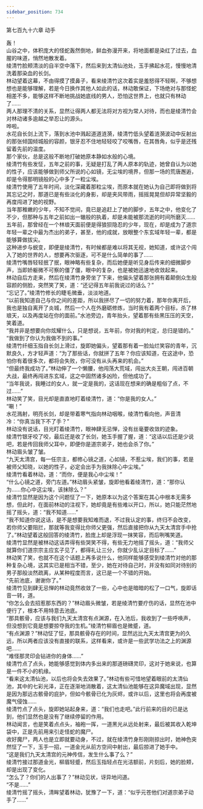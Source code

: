 ```yaml
---
sidebar_position: 734
---
```

 第七百九十六章 动手


轰！  
山谷之中，体积庞大的怪蛇轰然倒地，鲜血弥漫开来，将地面都是染红了过去，血腥的味道，悄然地散发着。  
绫清竹脸颊清淡的自半空中落下，然后来到太清仙池处，玉手拂起水花，慢慢地清洗着那染血的长剑。  
林动望着这幕，不由得摸了摸鼻子，看来绫清竹这次着实是羞怒得不轻啊，不够想想也是能够理解，若是今日换作其他人如此的话，林动敢保证，下场绝对与那怪蛇相差不多，能够这样不断地挑战她底线的男人，恐怕这世界上，也就只有林动了……  
两人那理不清的关系，显然让得两人都无法将对方视为常人对待，而也是绫清竹会对林动诸多逾越之举忍让的源头。  
哗啦。  
水花自长剑上流下，落到水池中溅起道道涟漪，绫清竹低头望着涟漪波动中反射出的那张倾国倾城般的容颜，银牙忍不住地轻轻咬了咬嘴唇，在其唇角，似乎是还残留着先前的温度。  
那个家伙，总是这般不断地打破她原本静如水般的心境。  
绫清竹有些发怔，五年之前的事，无疑是打乱了两人原本的轨迹，她曾自认为以她的性子，应该能够做到师父所说的心如镜，无尘埃的境界，但那一场的荒唐邂逅，却是令得那明镜般的心中多了一粒尘埃。  
绫清竹使用了五年时间，淡化深藏着那粒尘埃，而原本就在她认为自己即将做到将其忘记之时，那道已是有些淡化的身影，却是夹风带雨，摇摇晃晃但却异常坚毅的再度闯进了她的视野。  
当年那稚嫩的少年，不知不觉间，竟已是追赶上了她的脚步，五年之中，他变化了不少，但那种与五年之前如出一辙般的执着，却是未能被那流逝的时间所磨灭……  
五年前，那曾经在一个林琅天面前便是得狼狈隐忍的少年，现在，却是成为了道宗年轻一辈之中最为杰出的弟子，甚至，他的成就，放眼整个东玄域年轻一辈，都是能够算做拔尖。  
这种进步与蜕变，即便是绫清竹，有时候都是难以将其无视，她知道，或许这个闯入了她的世界的人，想要再次驱逐，可不是什么简单的事了……  
绫清竹嘴唇轻轻抿了抿，眼神略有些复杂，而后她便是听见身后传来的细微脚步声，当即娇躯微不可察的僵了僵，眼中的复杂，也是被她迅速地收敛起来。  
林动自后方走来，然后在绫清竹身旁坐了下来，他偏头望着那张拥有着颠倒众生般容颜的侧脸，突然笑了笑，道：“还记得五年前我说过的话么？”  
“忘记了。”绫清竹修长的睫毛微垂，淡淡地道。  
“以前我知道自己与你之间的差距，所以我拼尽了一切的努力着，那年你离开后，我也是独自离开了炎城，然后一个人在外磨砺修炼，当时我有着两个目标，杀了林琅天，以及再度站在你的面前。”水池旁边，青年抬头，望着那有些黑压压的天空，笑着道。  
“我并非是想要向你炫耀什么，只是想说，五年前，你对我的判定，总归是错的。”  
“我做到了你认为我做不到的事。”  
绫清竹纤细玉指自长剑上滑过，旋即她偏头，望着那有着一脸灿烂笑容的青年，沉默良久，方才轻声道：“为了那些话，你就拼了五年？你应该知道，在这途中，恐怕你有着很多次，都将会失败，你可没有从头再来的机会。”  
“但最终我成功了。”林动伸了一个懒腰，他闯荡大荒域，闯出大炎王朝，闯进百朝大战，最终再闯进东玄域，这之中固然诸多凶险，但他成功了。  
“当年我说，我睡过的女人，就一定是我的，这话现在想来的确是粗俗了点，不过……”  
林动笑了笑，目光却是直直地盯着绫清竹，道：“你是我的女人。”  
“唰！”  
水花溅射，明亮长剑，却是带着寒气指向林动咽喉，绫清竹看向他，声音清冷：“你真当我下不了手？”  
林动没有说话，目光盯着绫清竹，眼神肆无忌惮，没有丝毫要收敛的迹象。  
绫清竹银牙咬了咬，最后还是收了长剑，她玉手握了握，道：“这话以后还是少说吧，若是传回我师父耳中，即便你是道宗弟子，她也会杀了你。”  
林动眉头皱了皱。  
“九天太清宫，每一任宗主，都修心镜之道，心如镜，不惹尘埃，我们的事，若是被师父知晓，以她的性子，必定会出手为我抹除心中尘埃。”  
绫清竹看着林动，道：“而你，便是我心中尘埃！”  
“什么心镜之道，旁门左道。”林动眉头紧皱，旋即他看着绫清竹，道：“那你认为……你心中这尘埃，该抹除么？”  
绫清竹显然是因为这个问题怔了一下，她原本以为这个答案在其心中根本无需多想，但此时，在面前林动的注视下，她却竟是有些难以开口，所以，她只能茫然地摇了摇头，道：“我不知道……”  
“我不知道你说这话，是不是想要我知难而退，不过我认定的事，终归不会改变，若你师父要阻拦，那就等我变得比你师父更强，然后直接把你从九天太清宫手中抢了。”林动望着这般回答的绫清竹，脸庞上却是浮现一抹笑容，而后咧嘴笑道。  
绫清竹显然是被林动这话弄得有些哭笑不得，有些无力地摇了摇头，道：“我师父就算你们道宗宗主应玄子见了，都得礼让三分，你就少乱认定目标了……”  
林动笑了笑，也就不在这个话题上再多说什么，他同样能够感受到绫清竹对他的那种复杂心境，这其实已是相当不错，至少，她在对待自己时，并没有如同对待别的男子那般淡然疏离，从某种程度而言，这已是一个不错的开始。  
“先前池底，谢谢你了。”  
绫清竹见到肆无忌惮的林动竟然收敛了一些，心中也是暗暗的松了一口气，旋即话音一转，道。  
“你怎么会去招惹那东西的？”林动眉头微皱，若是绫清竹要疗伤的话，显然在池中便行了，根本不用特意去池底。  
“那具骸骨，应该与我们九天太清宫有点渊源，在入池后，我收到了一些呼唤声，但没想到它竟是想要掠夺我的生机。”绫清竹柳眉也是微蹙，道。  
“有点渊源？”林动怔了怔，那具骸骨存在的时间，显然远比九天太清宫更为的久远，所以两者应该没有直接的联系，这样看来，或许是一些武学功法之上的渊源吧……  
“难怪那灵印会钻进你的身体……”  
绫清竹点了点头，她能够感觉到体内多出来的那道磅礴灵印，这对于她来说，也算是一件不小的机缘。  
“看来这太清仙池，以后也将会失去效果了。”林动有些可惜地望着眼前的太清仙池，其中的七彩光泽，正在逐渐地消散着，这太清仙池能够在这异魔域出现，显然是因为那远古骸骨的庇护，但如今骸骨已化为灰烬，或许以后，这里也将会再度被魔气侵蚀……  
绫清竹点了点头，旋即她站起身来，道：“我们也走吧。”此行前来的目的已是达到，他们显然也是没有了继续停留的作用。  
林动闻言，也是笑着点点头，袖袍一挥，一道黑光从远处射来，最后被其收入乾坤袋中，正是先前用来引走怪蛇的魔尸。  
收好魔尸，两人也是立即就要动身，不过，就在绫清竹身形刚刚掠出时，她神色突然怔了一下，玉手一招，一道金光从前方空间中射出，最后掠进了她手中。  
“这是我们九天太清宫的元神传信，发生什么事了么？”  
绫清竹接过那道金光，柳眉轻蹙，然后玉指轻点在光洁额前，片刻后，她的脸颊，却是出现了变化。  
“怎么了？你们的人出事了？”林动见状，讶异地问道。  
“不是……”  
绫清竹摇了摇头，清眸望着林动，犹豫了一下，道：“似乎元苍他们对道宗弟子动手了……”  
  
  

